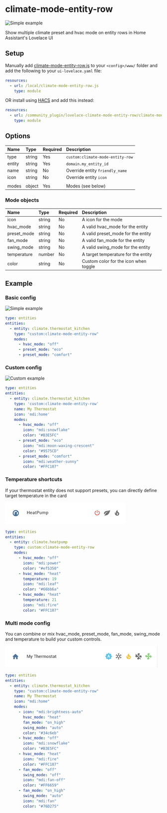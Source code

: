 # climate-mode-entity-row

![Simple example](images/overview.png)

Show multiple climate preset and hvac mode on entity rows in Home Assistant's Lovelace UI

## Setup

Manually add [climate-mode-entity-row.js](https://raw.githubusercontent.com/piitaya/lovelace-climate-mode-entity-row/master/climate-mode-entity-row.js)
to your `<config>/www/` folder and add the following to your `ui-lovelace.yaml` file:

```yaml
resources:
  - url: /local/climate-mode-entity-row.js
    type: module
```

OR install using [HACS](https://hacs.xyz/) and add this instead:

```yaml
resources:
  - url: /community_plugin/lovelace-climate-mode-entity-row/climate-mode-entity-row.js
    type: module
```

## Options

| Name   | Type   | Required | Description                      |
| :----- | :----- | :------- | :------------------------------- |
| type   | string | Yes      | `custom:climate-mode-entity-row` |
| entity | string | Yes      | `domain.my_entity_id`            |
| name   | string | No       | Override entity `friendly_name`  |
| icon   | string | No       | Override entity `icon`           |
|        |        |          |
| modes  | object | Yes      | Modes (see below)                |

### Mode objects

| Name        | Type   | Required | Description                           |
| :---------- | :----- | :------- | :------------------------------------ |
| icon        | string | No       | A icon for the mode                   |
| hvac_mode   | string | No       | A valid hvac_mode for the entity      |
| preset_mode | string | No       | A valid preset_mode for the entity    |
| fan_mode    | string | No       | A valid fan_mode for the entity       |
| swing_mode  | string | No       | A valid swing_mode for the entity     |
| temperature | number | No       | A target temperature for the entity   |
| color       | string | No       | Custom color for the icon when toggle |

## Example

### Basic config

![Simple example](images/simple_example.png)

```yaml
type: entities
entities:
  - entity: climate.thermostat_kitchen
    type: "custom:climate-mode-entity-row"
    modes:
      - hvac_mode: "off"
      - preset_mode: "eco"
      - preset_mode: "comfort"
```

### Custom config

![Custom example](images/custom_example.png)

```yaml
type: entities
entities:
  - entity: climate.thermostat_kitchen
    type: 'custom:climate-mode-entity-row'
    name: My Thermostat
    icon: 'mdi:home'
    modes:
      - hvac_mode: "off"
        icon: "mdi:snowflake"
        color: "#B3E5FC"
      - preset_mode: "eco"
        icon: "mdi:moon-waxing-crescent"
        color: "#9575CD"
      - preset_mode: "comfort"
        icon: "mdi:weather-sunny"
        color: "#FFC107"
```

### Temperature shortcuts

If your thermostat entity does not support presets, you can directly define target temperature in the card

![Temperature example](images/temperature_example.png)

```yaml
type: entities
entities:
  - entity: climate.heatpump
    type: custom:climate-mode-entity-row
    modes:
      - hvac_mode: "off"
        icon: "mdi:power"
        color: "#ef5350"
      - hvac_mode: "heat"
        temperature: 19
        icon: "mdi:leaf"
        color: "#66bb6a"
      - hvac_mode: "heat"
        temperature: 21
        icon: "mdi:fire"
        color: "#FFC107"
```

### Multi mode config

You can combine or mix hvac_mode, preset_mode, fan_mode, swing_mode and temperature to build your custom controls.

![Multi example](images/multi_example.png)

```yaml
type: entities
entities:
  - entity: climate.thermostat_kitchen
    type: "custom:climate-mode-entity-row"
    name: My Thermostat
    icon: "mdi:home"
    modes:
      - icon: "mdi:brightness-auto"
        hvac_mode: "heat"
        fan_mode: "on_high"
        swing_mode: "auto"
        color: "#34c6eb"
      - hvac_mode: "off"
        icon: "mdi:snowflake"
        color: "#B3E5FC"
      - hvac_mode: "heat"
        icon: "mdi:fire"
        color: "#FFC107"
      - fan_mode: "off"
        swing_mode: "off"
        icon: "mdi:fan-off"
        color: "#FF6659"
      - fan_mode: "on_high"
        swing_mode: "auto"
        icon: "mdi:fan"
        color: "#76D275"
        
```
